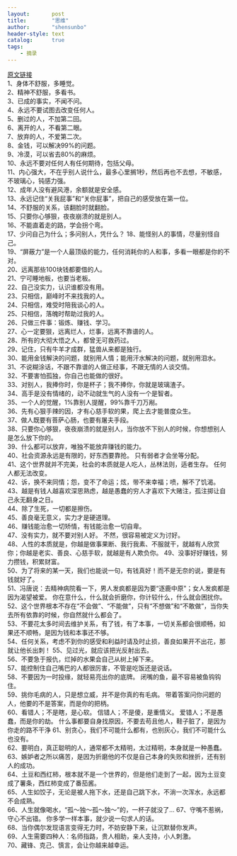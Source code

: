 ```yaml
---
layout:       post
title:        "思维"
author:       "shensunbo"
header-style: text
catalog:      true
tags:
    - 摘录
---
```

[原文链接](https://www.zhihu.com/question/525200257/answer/3350874376)  
1、身体不舒服，多睡觉。  
2、精神不舒服，多看书。  
3、已成的事实，不闻不问。  
4、永远不要试图去改变任何人。  
5、删过的人，不加第二回。  
6、离开的人，不看第二眼。  
7、放弃的人，不爱第二次。   
8、金钱，可以解决99%的问题。  
9、冷漠，可以省去80%的麻烦。  
10、永远不要对任何人有任何期待，包括父母。  
11、内心强大，不在乎别人说什么，最多心里搁1秒，然后再也不去想，不敏感，不玻璃心，钝感力强。  
12、成年人没有避风港，余额就是安全感。  
13、永远记住“关我屁事”和“关你屁事”，把自己的感受放在第一位。  
14、不舒服的关系，该翻脸时就翻脸。  
15、只要你心够狠，夜夜崩溃的就是别人。  
16、不能直着走的路，学会拐个弯。  
17、少问自己为什么；多问别人，凭什么？
18、能怪别人的事情，尽量别怪自己。  
19、“屏蔽力”是一个人最顶级的能力，任何消耗你的人和事，多看一眼都是你的不对。  
20、远离那些100块钱都要借的人。  
21、宁可睡地板，也要当老板。  
22、自己没实力，认识谁都没有用。  
23、只相信，巅峰时不来找我的人。  
24、只相信，难受时陪我谈心的人。  
25、只相信，落魄时帮助过我的人。  
26、只做三件事：锻炼、赚钱、学习。  
27、心一定要狠，远离烂人，烂事，远离不靠谱的人。  
28、所有的大彻大悟之人，都曾无可救药过。  
29、记住，只有牛羊才成群，猛兽从来都是独行。  
30、能用金钱解決的问题，就别用人情；能用汗水解决的问题，就别用泪水。  
31、不说糊涂话，不跟不靠谱的人做正经事，不跟无情的人谈交情。  
32、不要害怕孤独，你自己也能做的很好。  
33、对别人，我捧你时，你是杯子；我不捧你，你就是玻璃渣子。  
34、高手是没有情绪的，动不动就生气的人没有一个是智者。  
35、一个人的觉醒，1%靠别人提醒，99%靠千刀万剐。  
36、先有心狠手辣的因，才有心慈手软的果，爬上去才能普度众生。  
37、做人既要有菩萨心肠，也要有屠夫手段。  
38、只要你心够狠，夜夜崩溃的就是别人，当你放不下别人的时候，你想想别人是怎么放下你的。  
39、什么都可以放弃，唯独不能放弃赚钱的能力。  
40、社会资源永远是有限的，好东西要靠抢。  只有弱者才会坐等分配。  
41、这个世界就并不完美，社会的本质就是人吃人，丛林法则，适者生存。  任何人都无法改变。  
42、诉，换不来同情；怨，变不了命运；炫，带不来幸福；喷，解不了饥渴。  
43、越是有钱人越喜欢深思熟虑，越是愚蠢的穷人才喜欢下大赌注，孤注掷让自己永无翻身之日。  
44、除了生死，一切都是擦伤。  
45、善良毫无意义，实力才是硬道理。  
46、赚钱能治愈一切矫情，有钱能治愈一切自卑。  
47、没有实力，就不要对别人好。  不然，很容易被定义为讨好。  
48、人性的本质就是，你越是做事果断、我行我素、不服就干，就越有人欣赏你；你越是老实、善良、心慈手软，就越是有人欺负你。  49、没事好好赚钱，努力攒钱，积累财富。  
50、为了将来的某一天，我们也能说一句，有钱真好！而不是无奈的说，要是有钱就好了。  
51、冯唐说：去精神病院看一下，男人发疯都是因为要“逐鹿中原"；女人发疯都是因为渴望被爱。  你在意什么，什么就会折磨你，你计较什么，什么就会困扰你。  
52、这个世界根本不存在“不会做”、“不能做”，只有“不想做”和“不敢做”，当你失去所有依靠的时候，你自然就什么都会了。  
53、不要花太多时间去维护关系，有了钱，有了本事，一切关系都会很顺畅，如果还不顺畅，是因为钱和本事还不够。  
54、任何关系，考虑不到你的感受和利益时请及时止损，善良如果开不出花，那就让他长出刺！
55、见过光，就应该把光反射出去。  
56、不要急于报仇，烂掉的水果会自己从树上掉下来。  
57、能控制住自己嘴巴的人都很厉害，不管是吃饭还是说话。  
58、不要因为一时投缘，就轻易亮出你的底牌。  闭嘴的鱼，最不容易被鱼钩钩住。  
59、挑你毛病的人，只是想立威，并不是你真的有毛病。  带着答案问你问题的人，他要的不是答案，而是你的把柄。  
60、看错人；不是瞎，是心软。  信错人；不是傻，是重情义。  爱错人；不是愚蠢，而是你的劫。  什么事都要自身找原因，不要去苟且他人，鞋子脏了，是因为你走的路不干浄
61、别贪心，我们不可能什么都有，也别灰心，我们不可能什么也没有。  
62、要明白，真正聪明的人，通常都不太精明，太过精明，本身就是一种愚蠢。  
63、嫉妒者之所以痛苦，是因为折磨他的不仅是自己本身的失败和挫折，还有别人的成功。  
64、土豆和西红柿，根本就不是一个世界的，但是他们走到了一起，因为土豆变成了薯条，西红柿变成了番茄酱。  
65、人生如饺子，无论是被人拖下水，还是自己跳下水，不淌一次浑水，永远都不会成熟。  
66、人生就像喝水，“孤～独～孤～独～”的，一杯子就没了...
67、守嘴不惹祸，守心不出错。  你多学一样本事，就少说一句求人的话。  
68、当你偶尔发现语言变得无力时，不妨安静下来，让沉默替你发声。  
69、人生需要四种人：名师指路，贵人相助，亲人支持，小人刺激。  
70、藏锋、克己、慎言，会让你越来越幸运。  